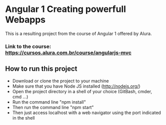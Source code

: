 # Angular 1 Creating powerfull Webapps
 This is a resulting project from the course of Angular 1 offered by Alura.

### Link to the course: https://cursos.alura.com.br/course/angularjs-mvc

## How to run this project
- Download or clone the project to your machine
- Make sure that you have Node JS installed (http://nodejs.org/)
- Open the project directory in a shell of your choice (GitBash, cmder, cmd ...)
- Run the command line "npm install"
- Then run the command line "npm start"
- Then just access localhost with a web navigator using the port indicated in the shell
